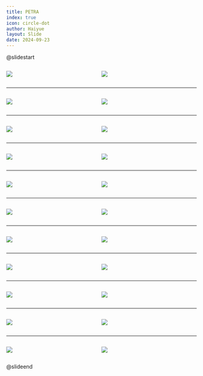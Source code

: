 ```yaml
---
title: PETRA
index: true
icon: circle-dot
author: Haiyue
layout: Slide
date: 2024-09-23
---
```

 
@slidestart

<div style="display:flex">
<div style="flex:1">

![](/reading/english/Level-Z/PETRA/001.webp)
</div>
<div style="flex:1">

![](/reading/english/Level-Z/PETRA/002.webp)
</div>
</div>

---

<div style="display:flex">
<div style="flex:1">

![](/reading/english/Level-Z/PETRA/003.webp)
</div>
<div style="flex:1">

![](/reading/english/Level-Z/PETRA/004.webp)
</div>
</div>

---

<div style="display:flex">
<div style="flex:1">

![](/reading/english/Level-Z/PETRA/005.webp)
</div>
<div style="flex:1">

![](/reading/english/Level-Z/PETRA/006.webp)
</div>
</div>

---

<div style="display:flex">
<div style="flex:1">

![](/reading/english/Level-Z/PETRA/007.webp)
</div>
<div style="flex:1">

![](/reading/english/Level-Z/PETRA/008.webp)
</div>
</div>

---

<div style="display:flex">
<div style="flex:1">

![](/reading/english/Level-Z/PETRA/009.webp)
</div>
<div style="flex:1">

![](/reading/english/Level-Z/PETRA/010.webp)
</div>
</div>

---

<div style="display:flex">
<div style="flex:1">

![](/reading/english/Level-Z/PETRA/011.webp)
</div>
<div style="flex:1">

![](/reading/english/Level-Z/PETRA/012.webp)
</div>
</div>

---

<div style="display:flex">
<div style="flex:1">

![](/reading/english/Level-Z/PETRA/013.webp)
</div>
<div style="flex:1">

![](/reading/english/Level-Z/PETRA/014.webp)
</div>
</div>

---

<div style="display:flex">
<div style="flex:1">

![](/reading/english/Level-Z/PETRA/015.webp)
</div>
<div style="flex:1">

![](/reading/english/Level-Z/PETRA/016.webp)
</div>
</div>

---

<div style="display:flex">
<div style="flex:1">

![](/reading/english/Level-Z/PETRA/017.webp)
</div>
<div style="flex:1">

![](/reading/english/Level-Z/PETRA/018.webp)
</div>
</div>

---

<div style="display:flex">
<div style="flex:1">

![](/reading/english/Level-Z/PETRA/019.webp)
</div>
<div style="flex:1">

![](/reading/english/Level-Z/PETRA/020.webp)
</div>
</div>

---

<div style="display:flex">
<div style="flex:1">

![](/reading/english/Level-Z/PETRA/021.webp)
</div>
<div style="flex:1">

![](/reading/english/Level-Z/PETRA/022.webp)
</div>
</div>

@slideend